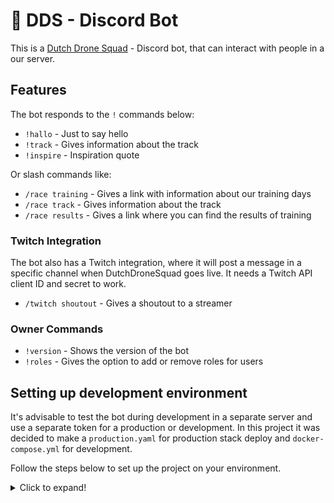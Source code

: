 # 🤖 DDS - Discord Bot

This is a [Dutch Drone Squad][dds] - Discord bot, that can interact with
people in a our server.

## Features

The bot responds to the `!` commands below:

- `!hallo` - Just to say hello
- `!track` -  Gives information about the track
- `!inspire` - Inspiration quote

Or slash commands like:

- `/race training` - Gives a link with information about our training days
- `/race track` - Gives information about the track
- `/race results` - Gives a link where you can find the results of training

### Twitch Integration

The bot also has a Twitch integration, where it will post a message in
a specific channel when DutchDroneSquad goes live. It needs a Twitch API
client ID and secret to work.

- `/twitch shoutout` - Gives a shoutout to a streamer

### Owner Commands

- `!version` - Shows the version of the bot
- `!roles` - Gives the option to add or remove roles for users

## Setting up development environment

It's advisable to test the bot during development in a separate server and use
a separate token for a production or development. In this project it was
decided to make a `production.yaml` for production stack deploy and
`docker-compose.yml` for development.

Follow the steps below to set up the project on your environment.

<details>
  <summary>Click to expand!</summary>

### Install dependencies

This Python project relies on [Poetry][poetry] as its dependency manager,
providing comprehensive management and control over project dependencies.

You need at least:

- Python 3.11+
- [Poetry][poetry-install]

Install all packages, including all development requirements:

```bash
poetry install
```

Poetry creates by default an virtual environment where it installs all
necessary pip packages, to enter or exit the venv run the following commands:

```bash
poetry shell
exit
```

Create an `.env` file and enter the missing details (token from
[developers portal][dev-portal] and ID's).

```bash
cp .env.example .env
```

### Run the application

To run it on your development setup, you can either run the python file
(main.py), run it as single docker container by building and running the
container with docker compose.

#### Python

The simplest is to run the python file directly with:

```bash
python main.py
```

#### docker-compose

Use docker compose to build and run the container:

```bash
docker-compose up -d --build
```

Run in production mode:

```bash
docker compose -f prod/production.yml up -d
```

</details>

<!-- Links -->
[dds]: https://dutchdronesquad.nl

<!-- Development Links -->
[dev-portal]: https://discord.com/developers/applications
[poetry-install]: https://python-poetry.org/docs/#installation
[poetry]: https://python-poetry.org